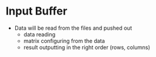 # Input Buffer

* Data will be read from the files and pushed out
  * data reading
  * matrix configuring from the data
  * result outputting in the right order (rows, columns)
